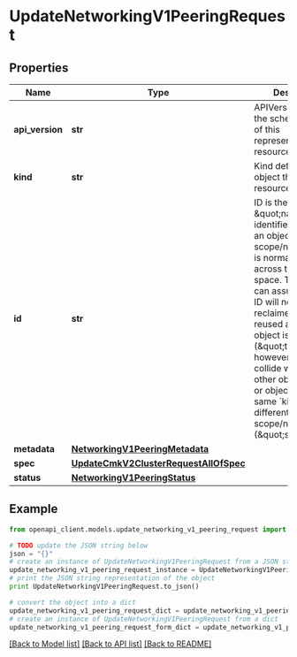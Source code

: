 # UpdateNetworkingV1PeeringRequest


## Properties
Name | Type | Description | Notes
------------ | ------------- | ------------- | -------------
**api_version** | **str** | APIVersion defines the schema version of this representation of a resource. | [optional] [readonly] 
**kind** | **str** | Kind defines the object this REST resource represents. | [optional] [readonly] 
**id** | **str** | ID is the \&quot;natural identifier\&quot; for an object within its scope/namespace; it is normally unique across time but not space. That is, you can assume that the ID will not be reclaimed and reused after an object is deleted (\&quot;time\&quot;); however, it may collide with IDs for other object &#x60;kinds&#x60; or objects of the same &#x60;kind&#x60; within a different scope/namespace (\&quot;space\&quot;). | [optional] [readonly] 
**metadata** | [**NetworkingV1PeeringMetadata**](NetworkingV1PeeringMetadata.md) |  | [optional] 
**spec** | [**UpdateCmkV2ClusterRequestAllOfSpec**](UpdateCmkV2ClusterRequestAllOfSpec.md) |  | 
**status** | [**NetworkingV1PeeringStatus**](NetworkingV1PeeringStatus.md) |  | [optional] 

## Example

```python
from openapi_client.models.update_networking_v1_peering_request import UpdateNetworkingV1PeeringRequest

# TODO update the JSON string below
json = "{}"
# create an instance of UpdateNetworkingV1PeeringRequest from a JSON string
update_networking_v1_peering_request_instance = UpdateNetworkingV1PeeringRequest.from_json(json)
# print the JSON string representation of the object
print UpdateNetworkingV1PeeringRequest.to_json()

# convert the object into a dict
update_networking_v1_peering_request_dict = update_networking_v1_peering_request_instance.to_dict()
# create an instance of UpdateNetworkingV1PeeringRequest from a dict
update_networking_v1_peering_request_form_dict = update_networking_v1_peering_request.from_dict(update_networking_v1_peering_request_dict)
```
[[Back to Model list]](../ccloud/README.md#documentation-for-models) [[Back to API list]](../ccloud/README.md#documentation-for-api-endpoints) [[Back to README]](../ccloud/README.md)


